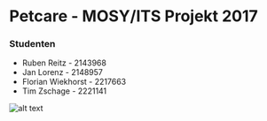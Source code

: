 # **Petcare** - MOSY/ITS Projekt 2017
### Studenten
* Ruben Reitz       - 2143968
* Jan Lorenz        - 2148957
* Florian Wiekhorst - 2217663
* Tim Zschage       - 2221141


![alt text](https://github.com/FlorianWiekhorst/ITS_S17_Futterstation/blob/master/Pictures/PlakatPETCARE.jpg?raw=true)
